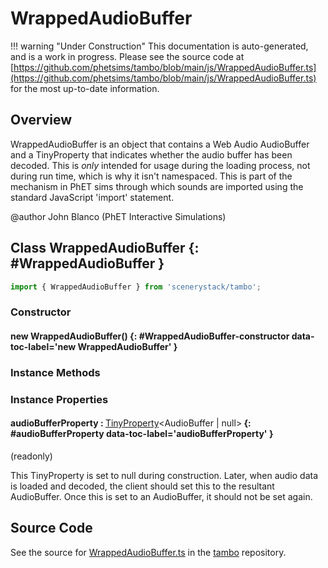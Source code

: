 # WrappedAudioBuffer

!!! warning "Under Construction"
    This documentation is auto-generated, and is a work in progress. Please see the source code at
    [https://github.com/phetsims/tambo/blob/main/js/WrappedAudioBuffer.ts](https://github.com/phetsims/tambo/blob/main/js/WrappedAudioBuffer.ts) for the most up-to-date information.

## Overview

WrappedAudioBuffer is an object that contains a Web Audio AudioBuffer and a TinyProperty that indicates whether the
audio buffer has been decoded.  This is *only* intended for usage during the loading process, not during run time,
which is why it isn't namespaced.  This is part of the mechanism in PhET sims through which sounds are imported using
the standard JavaScript 'import' statement.

@author John Blanco (PhET Interactive Simulations)

## Class WrappedAudioBuffer {: #WrappedAudioBuffer }


```js
import { WrappedAudioBuffer } from 'scenerystack/tambo';
```
### Constructor

#### new WrappedAudioBuffer() {: #WrappedAudioBuffer-constructor data-toc-label='new WrappedAudioBuffer' }

### Instance Methods



### Instance Properties

#### audioBufferProperty : <span style="font-weight: 400;">[TinyProperty](../axon/TinyProperty.md)&lt;AudioBuffer | <span style="color: hsla(calc(var(--md-hue) + 180deg),80%,40%,1);">null</span>&gt;</span> {: #audioBufferProperty data-toc-label='audioBufferProperty' }

(readonly)

This TinyProperty is set to null during construction.  Later, when audio data is loaded and decoded, the client
should set this to the resultant AudioBuffer.  Once this is set to an AudioBuffer, it should not be set again.



## Source Code

See the source for [WrappedAudioBuffer.ts](https://github.com/phetsims/tambo/blob/main/js/WrappedAudioBuffer.ts) in the [tambo](https://github.com/phetsims/tambo) repository.

